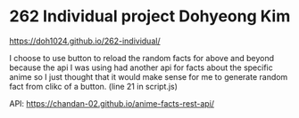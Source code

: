 # 262 Individual project Dohyeong Kim
https://doh1024.github.io/262-individual/

I choose to use button to reload the random facts for above and beyond because the api I was using had another api for facts about the specific anime so I just thought that it would make sense for me to generate random fact from clikc of a button. (line 21 in script.js)

API: https://chandan-02.github.io/anime-facts-rest-api/
